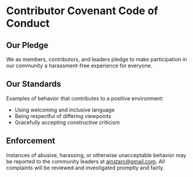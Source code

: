 # Contributor Covenant Code of Conduct

## Our Pledge

We as members, contributors, and leaders pledge to make participation in our community a harassment-free experience for everyone.

## Our Standards

Examples of behavior that contributes to a positive environment:

- Using welcoming and inclusive language
- Being respectful of differing viewpoints
- Gracefully accepting constructive criticism

## Enforcement

Instances of abusive, harassing, or otherwise unacceptable behavior may be reported to the community leaders at ainstarc@gmail.com. All complaints will be reviewed and investigated promptly and fairly.
